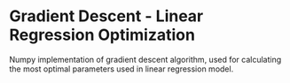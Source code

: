 # Gradient Descent - Linear Regression Optimization

Numpy implementation of gradient descent algorithm, used for calculating the most optimal parameters used in linear regression model.